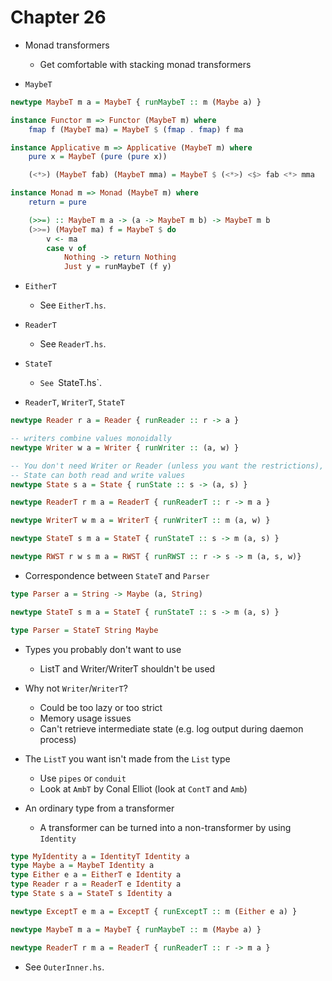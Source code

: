 # Chapter 26

- Monad transformers
    - Get comfortable with stacking monad transformers

- `MaybeT`

```haskell
newtype MaybeT m a = MaybeT { runMaybeT :: m (Maybe a) }

instance Functor m => Functor (MaybeT m) where
    fmap f (MaybeT ma) = MaybeT $ (fmap . fmap) f ma

instance Applicative m => Applicative (MaybeT m) where
    pure x = MaybeT (pure (pure x))

    (<*>) (MaybeT fab) (MaybeT mma) = MaybeT $ (<*>) <$> fab <*> mma

instance Monad m => Monad (MaybeT m) where
    return = pure

    (>>=) :: MaybeT m a -> (a -> MaybeT m b) -> MaybeT m b
    (>>=) (MaybeT ma) f = MaybeT $ do
        v <- ma
        case v of
            Nothing -> return Nothing
            Just y = runMaybeT (f y)
```

- `EitherT`
    - See `EitherT.hs`.

- `ReaderT`
    - See `ReaderT.hs`.

- `StateT`
    - `See `StateT.hs`.

- `ReaderT`, `WriterT`, `StateT`

```haskell
newtype Reader r a = Reader { runReader :: r -> a }

-- writers combine values monoidally
newtype Writer w a = Writer { runWriter :: (a, w) }

-- You don't need Writer or Reader (unless you want the restrictions), since
-- State can both read and write values
newtype State s a = State { runState :: s -> (a, s) }

newtype ReaderT r m a = ReaderT { runReaderT :: r -> m a }

newtype WriterT w m a = WriterT { runWriterT :: m (a, w) }

newtype StateT s m a = StateT { runStateT :: s -> m (a, s) }
```

```haskell
newtype RWST r w s m a = RWST { runRWST :: r -> s -> m (a, s, w)}
```

- Correspondence between `StateT` and `Parser`

```haskell
type Parser a = String -> Maybe (a, String)

newtype StateT s m a = StateT { runStateT :: s -> m (a, s) }

type Parser = StateT String Maybe
```

- Types you probably don't want to use
    - ListT and Writer/WriterT shouldn't be used

- Why not `Writer`/`WriterT`?
    - Could be too lazy or too strict
    - Memory usage issues
    - Can't retrieve intermediate state (e.g. log output during daemon process)

- The `ListT` you want isn't made from the `List` type
    - Use `pipes` or `conduit`
    - Look at `AmbT` by Conal Elliot (look at `ContT` and `Amb`)

- An ordinary type from a transformer
    - A transformer can be turned into a non-transformer by using `Identity`

```haskell
type MyIdentity a = IdentityT Identity a
type Maybe a = MaybeT Identity a
type Either e a = EitherT e Identity a
type Reader r a = ReaderT e Identity a
type State s a = StateT s Identity a
```

```haskell
newtype ExceptT e m a = ExceptT { runExceptT :: m (Either e a) }

newtype MaybeT m a = MaybeT { runMaybeT :: m (Maybe a) }

newtype ReaderT r m a = ReaderT { runReaderT :: r -> m a }
```

- See `OuterInner.hs`.
